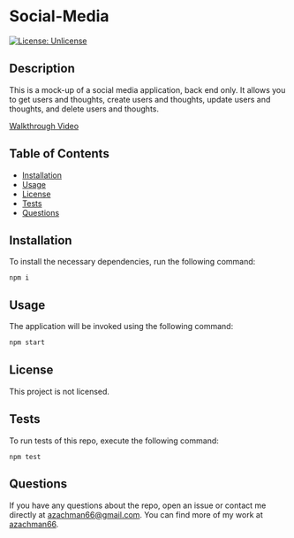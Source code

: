 # Social-Media
 [![License: Unlicense](https://img.shields.io/badge/license-Unlicense-blue.svg)](http://unlicense.org/)

## Description

This is a mock-up of a social media application, back end only. It allows you to get users and thoughts, create users and thoughts, update users and thoughts, and delete users and thoughts.

[Walkthrough Video](https://drive.google.com/file/d/1w6lIQ5xKbIIWidHCnGaS-QmBL5-QFu55/view)

## Table of Contents
  - [Installation](#installation)
  - [Usage](#usage)
  - [License](#license)
  - [Tests](#tests)
  - [Questions](#questions)

## Installation
  To install the necessary dependencies, run the following command:
  ```
  npm i
  ```

## Usage

The application will be invoked using the following command:

```bash
npm start
```

## License

This project is not licensed.
  

## Tests
 To run tests of this repo, execute the following command:
  ```
  npm test
  ```
  
  ## Questions
  If you have any questions about the repo, open an issue or contact me directly at [azachman66@gmail.com](mailto:azachman66@gmail.com).
  You can find more of my work at [azachman66](https://github.com/azachman66).

